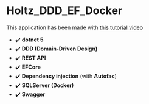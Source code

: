 # Holtz_DDD_EF_Docker

This application has been made with [this tutorial video](https://www.youtube.com/watch?v=plS-rf2UIPI)

* :heavy_check_mark: **dotnet 5**
* :heavy_check_mark: **DDD (Domain-Driven Design)**
* :heavy_check_mark: **REST API**
* :heavy_check_mark: **EFCore**
* :heavy_check_mark: **Dependency injection** (with **Autofac**)
* :heavy_check_mark: **SQLServer (Docker)**
* :heavy_check_mark: **Swagger**
